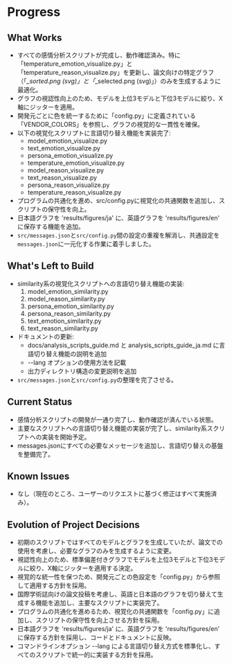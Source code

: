 # Progress

## What Works
- すべての感情分析スクリプトが完成し、動作確認済み。特に「temperature_emotion_visualize.py」と「temperature_reason_visualize.py」を更新し、論文向けの特定グラフ（「*_sorted.png (svg)」と「*_selected.png (svg)」）のみを生成するように最適化。
- グラフの視認性向上のため、モデルを上位3モデルと下位3モデルに絞り、X軸にジッターを適用。
- 開発元ごとに色を統一するために「config.py」に定義されている「VENDOR_COLORS」を参照し、グラフの視覚的な一貫性を確保。
- 以下の視覚化スクリプトに言語切り替え機能を実装完了:
  - model_emotion_visualize.py
  - text_emotion_visualize.py
  - persona_emotion_visualize.py
  - temperature_emotion_visualize.py
  - model_reason_visualize.py
  - text_reason_visualize.py
  - persona_reason_visualize.py
  - temperature_reason_visualize.py
- プログラムの共通化を進め、src/config.pyに視覚化の共通関数を追加し、スクリプトの保守性を向上。
- 日本語グラフを 'results/figures/ja' に、英語グラフを 'results/figures/en' に保存する機能を追加。
- `src/messages.json`と`src/config.py`間の設定の重複を解消し、共通設定を`messages.json`に一元化する作業に着手しました。

## What's Left to Build
- similarity系の視覚化スクリプトへの言語切り替え機能の実装:
  1. model_emotion_similarity.py
  2. model_reason_similarity.py
  3. persona_emotion_similarity.py
  4. persona_reason_similarity.py
  5. text_emotion_similarity.py
  6. text_reason_similarity.py
- ドキュメントの更新:
  - docs/analysis_scripts_guide.md と analysis_scripts_guide_ja.md に言語切り替え機能の説明を追加
  - --lang オプションの使用方法を記載
  - 出力ディレクトリ構造の変更説明を追加
- `src/messages.json`と`src/config.py`の整理を完了させる。

## Current Status
- 感情分析スクリプトの開発が一通り完了し、動作確認が済んでいる状態。
- 主要なスクリプトへの言語切り替え機能の実装が完了し、similarity系スクリプトへの実装を開始予定。
- messages.jsonにすべての必要なメッセージを追加し、言語切り替えの基盤を整備完了。

## Known Issues
- なし（現在のところ、ユーザーのリクエストに基づく修正はすべて実施済み）。

## Evolution of Project Decisions
- 初期のスクリプトではすべてのモデルとグラフを生成していたが、論文での使用を考慮し、必要なグラフのみを生成するように変更。
- 視認性向上のため、標準偏差付きグラフでモデルを上位3モデルと下位3モデルに絞り、X軸にジッターを適用する決定。
- 視覚的な統一性を保つため、開発元ごとの色設定を「config.py」から参照して適用する方針を採用。
- 国際学術誌向けの論文投稿を考慮し、英語と日本語のグラフを切り替えて生成する機能を追加し、主要なスクリプトに実装完了。
- プログラムの共通化を進めるため、視覚化の共通関数を「config.py」に追加し、スクリプトの保守性を向上させる方針を採用。
- 日本語グラフを 'results/figures/ja' に、英語グラフを 'results/figures/en' に保存する方針を採用し、コードとドキュメントに反映。
- コマンドラインオプション --lang による言語切り替え方式を標準化し、すべてのスクリプトで統一的に実装する方針を採用。
